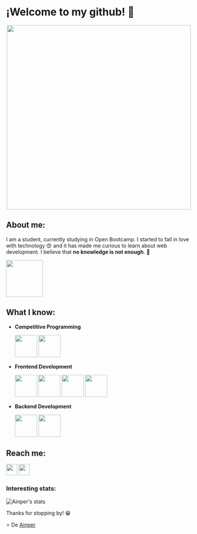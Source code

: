 #  ¡Welcome to my github! 👋

<div align="center">
	<img align="center" width="500" src="https://camo.githubusercontent.com/4aab5b818b0afd7e114f088a2ba6a92cef39261b2c1e992f780beff654003138/68747470733a2f2f6d65646961332e67697068792e636f6d2f6d656469612f4c3152317476493973766b495777705659722f67697068792e676966"/>
</div>

##  About me:
I am a student, currently studying in Open Bootcamp. I started to fall in love with technology 😍 and it has made me curious to learn about web development. I believe that **no knowledge is not enough**. 🧠

<p><a href="https://open-bootcamp.com/" title="OpenBootcamp"><img width="100" src="https://user-images.githubusercontent.com/119804338/205510890-58400d65-86cb-48f0-88c9-e17fe83fd26a.png"/></a></p>

##  What I know:

	
-  **Competitive Programming**
	<p><a href="https://cplusplus.com/" title="C++"><img width="60" src="https://user-images.githubusercontent.com/119804338/205512156-236a861e-904f-4331-859e-27edbc642786.png"/></a>
	<a href="https://www.python.org/" title="Python"><img width="60" src="https://user-images.githubusercontent.com/119804338/205512259-395c5f11-c0d2-4c60-b44d-d5b64dcd379c.png"/></a></p>
	
-  **Frontend Development**
	<p><a href="https://html.com/html5/" title="Html5"><img width="60" src="https://user-images.githubusercontent.com/119804338/205510825-f71b932b-861d-402b-b0bd-46c4d22fe1b5.png"/></a>
	<a href="https://lenguajecss.com/" title="Css3"><img width="60" src="https://user-images.githubusercontent.com/119804338/205510998-932b6f22-f76f-4ba7-aff8-84ed52340abb.png"/></a>
	<a href="https://www.javascript.com/" title="Javascript"><img width="60" src="https://user-images.githubusercontent.com/119804338/205510501-f69b1e90-8a5c-4d89-80b3-59428f65d034.png"/></a>
	<a href="https://es.reactjs.org/" title="React"><img align="left" width="60" src="https://user-images.githubusercontent.com/119804338/205510883-c799ffad-4cd4-4e25-a750-ef32a695ab10.png"/></a></p>
		
-  **Backend Development**

	<p><a href="https://www.java.com/es/" title="Java"><img width="60" src="https://user-images.githubusercontent.com/119804338/205510856-73eea846-1329-4ef4-b52b-c4aaa660b2f5.png"/></a>
	<a href="https://nodejs.org/es/" title="NodeJS"><img width="60" src="https://user-images.githubusercontent.com/119804338/205511941-d6dad6a8-241b-4cee-a05e-8169b37cf255.png"/></a></p>
	
##  Reach me:

<div align="left">
	<p><a href="https://www.instagram.com/_ainper/" title="Instagram"><img width="30" src="https://user-images.githubusercontent.com/119804338/205605542-75ce2a04-1c47-4477-b341-13fd6b8af5c5.png"/></a>
	<a href="https://www.linkedin.com/in/ainaraperezavila/" title="Linkedin"><img width="30" src="https://user-images.githubusercontent.com/119804338/205609045-0134ef9b-ab05-4756-b2f4-ee5a327fc61b.png"/></a></p></div>
	


###  Interesting stats:

![Ainper's stats](https://github-readme-stats.vercel.app/api?username=ainper&show_icons=true)

Thanks for stopping by! 😁


⭐️ De [Ainper](https://github.com/Ainper)
